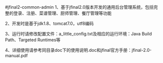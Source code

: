 #jfinal2-common-admin
1、基于jfinal2.0版本开发的通用后台管理系统，包括完整的登录、注册、菜谱管理、厨师管理、餐厅管理等功能

2、开发时是基于jdk1.8、tomcat7.0，utf8编码

3、运行时请修改配置文件：a_little_config.txt及相应的运行环境：Java Build Path、Targeted Runtimes等

4、详细使用请参考同目录doc下的使用说明.doc和jfinal官方手册：jfinal-2.0-manual.pdf